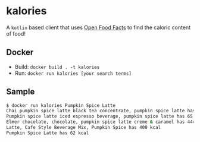 # kalories

A `kotlin` based client that uses [Open Food Facts](https://world.openfoodfacts.org/data) to find the caloric content of food!

## Docker

* Build: `docker build . -t kalories`
* Run: `docker run kalories [your search terms]`

## Sample

```bash
$ docker run kalories Pumpkin Spice Latte
Chai pumpkin spice latte black tea concentrate, pumpkin spice latte has 67 kcal
Pumpkin spice latte iced espresso beverage, pumpkin spice latte has 65 kcal
Elmer chocolate, chocolate, pumpkin spice latte creme & caramel has 444 kcal
Latte, Cafe Style Beverage Mix, Pumpkin Spice has 400 kcal
Pumpkin Spice Latte has 62 kcal
```